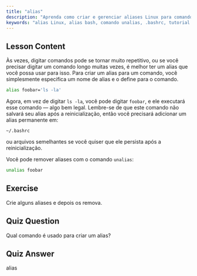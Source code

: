 ```yaml
---
title: "alias"
description: "Aprenda como criar e gerenciar aliases Linux para comandos comuns. Descubra a configuração de alias temporário e permanente em .bashrc. Melhore sua eficiência na linha de comando!"
keywords: "alias Linux, alias bash, comando unalias, .bashrc, tutorial Linux, linha de comando, Linux para iniciantes, guia Linux"
---
```


## Lesson Content

Às vezes, digitar comandos pode se tornar muito repetitivo, ou se você precisar digitar um comando longo muitas vezes, é melhor ter um alias que você possa usar para isso. Para criar um alias para um comando, você simplesmente especifica um nome de alias e o define para o comando.

```bash
alias foobar='ls -la'
```

Agora, em vez de digitar `ls -la`, você pode digitar `foobar`, e ele executará esse comando — algo bem legal. Lembre-se de que este comando não salvará seu alias após a reinicialização, então você precisará adicionar um alias permanente em:

```plaintext
~/.bashrc
```

ou arquivos semelhantes se você quiser que ele persista após a reinicialização.

Você pode remover aliases com o comando `unalias`:

```bash
unalias foobar
```

## Exercise

Crie alguns aliases e depois os remova.

## Quiz Question

Qual comando é usado para criar um alias?

## Quiz Answer

alias
